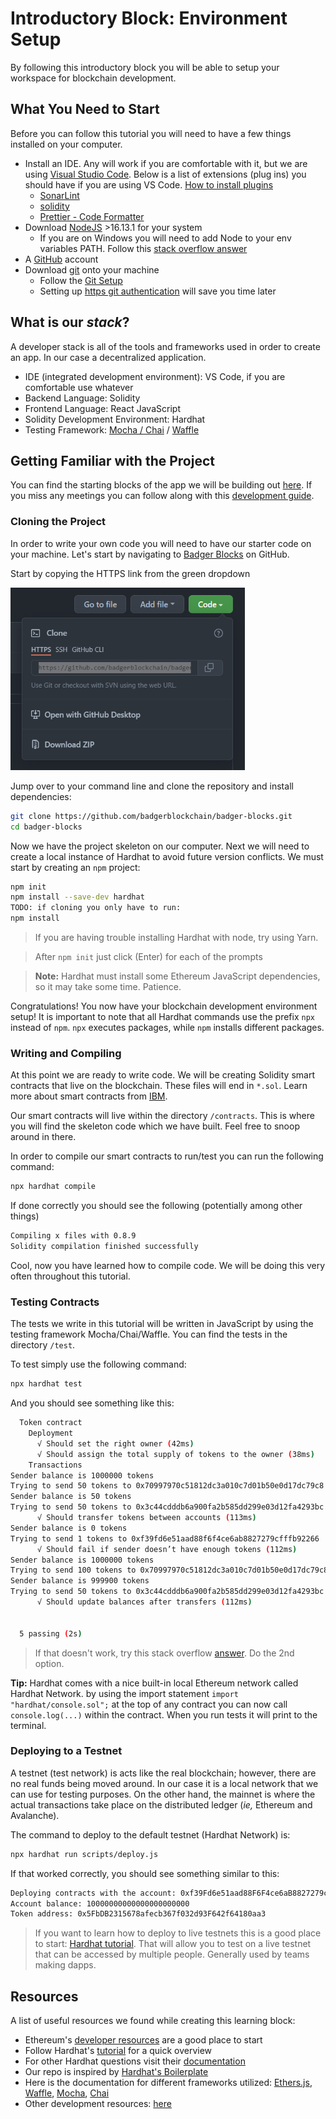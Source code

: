 # Introductory Block: Environment Setup

By following this introductory block you will be able to setup your workspace for blockchain development.


## What You Need to Start

Before you can follow this tutorial you will need to have a few things installed on your computer.

+ Install an IDE. Any will work if you are comfortable with it, but we are using [Visual Studio Code](https://code.visualstudio.com/download). Below is a list of extensions (plug ins) you should have if you are using VS Code. [How to install plugins](https://code.visualstudio.com/learn/get-started/extensions)
  + [SonarLint](https://marketplace.visualstudio.com/items?itemName=SonarSource.sonarlint-vscode)
  + [solidity](https://marketplace.visualstudio.com/items?itemName=JuanBlanco.solidity)
  + [Prettier - Code Formatter](https://marketplace.visualstudio.com/items?itemName=esbenp.prettier-vscode)
+ Download [NodeJS](https://nodejs.org/en/download/) >16.13.1 for your system
  + If you are on Windows you will need to add Node to your env variables PATH. Follow this [stack overflow answer](https://stackoverflow.com/a/27864253)
+ A [GitHub](https://github.com/) account
+ Download [git](https://git-scm.com/downloads) onto your machine
  + Follow the [Git Setup](https://docs.github.com/en/get-started/quickstart/set-up-git#setting-up-git)
  + Setting up [https git authentication](https://docs.github.com/en/get-started/quickstart/set-up-git#next-steps-authenticating-with-github-from-git) will save you time later  


## What is our *stack*?

A developer stack is all of the tools and frameworks used in order to create an app. In our case a decentralized application.

- IDE (integrated development environment): VS Code, if you are comfortable use whatever
- Backend Language: Solidity
- Frontend Language: React JavaScript
- Solidity Development Environment: Hardhat
- Testing Framework: [Mocha / Chai](https://www.codecademy.com/article/bapi-testing-intro) / [Waffle](https://ethereum-waffle.readthedocs.io/en/latest/index.html)


## Getting Familiar with the Project

You can find the starting blocks of the app we will be building out [here](https://github.com/badgerblockchain/badger-blocks). If you miss any meetings you can follow along with this [development guide](https://github.com/badgerblockchain/development-guide).


### Cloning the Project

In order to write your own code you will need to have our starter code on your machine. Let's start by navigating to [Badger Blocks](https://github.com/badgerblockchain/badger-blocks) on GitHub.

Start by copying the HTTPS link from the green dropdown

<img src="images/clone-repo.PNG" alt="drawing" width="375"/>

Jump over to your command line and clone the repository and install dependencies:

```sh
git clone https://github.com/badgerblockchain/badger-blocks.git
cd badger-blocks
```

Now we have the project skeleton on our computer. Next we will need to create a local instance of Hardhat to avoid future version conflicts. We must start by creating an `npm` project:

```sh
npm init
npm install --save-dev hardhat
TODO: if cloning you only have to run:
npm install
```
> If you are having trouble installing Hardhat with node, try using Yarn.

> After `npm init` just click (Enter) for each of the prompts

> **Note:** Hardhat must install some Ethereum JavaScript dependencies, so it may take some time. Patience.

Congratulations! You now have your blockchain development environment setup! It is important to note that all Hardhat commands use the prefix `npx` instead of `npm`. `npx` executes packages, while `npm` installs different packages.


### Writing and Compiling

At this point we are ready to write code. We will be creating Solidity smart contracts that live on the blockchain. These files will end in `*.sol`. Learn more about smart contracts from [IBM](https://www.ibm.com/topics/smart-contracts#:~:text=Next%20Steps-,Smart%20contracts%20defined,intermediary's%20involvement%20or%20time%20loss.).

Our smart contracts will live within the directory `/contracts`. This is where you will find the skeleton code which we have built. Feel free to snoop around in there.

In order to compile our smart contracts to run/test you can run the following command:

```sh
npx hardhat compile
```

If done correctly you should see the following (potentially among other things)

```sh
Compiling x files with 0.8.9
Solidity compilation finished successfully
```

Cool, now you have learned how to compile code. We will be doing this very often throughout this tutorial.


### Testing Contracts

The tests we write in this tutorial will be written in JavaScript by using the testing framework Mocha/Chai/Waffle. You can find the tests in the directory `/test`.

To test simply use the following command:

```sh
npx hardhat test
```

And you should see something like this:

```sh
  Token contract
    Deployment
      √ Should set the right owner (42ms)
      √ Should assign the total supply of tokens to the owner (38ms)
    Transactions
Sender balance is 1000000 tokens
Trying to send 50 tokens to 0x70997970c51812dc3a010c7d01b50e0d17dc79c8
Sender balance is 50 tokens
Trying to send 50 tokens to 0x3c44cdddb6a900fa2b585dd299e03d12fa4293bc
      √ Should transfer tokens between accounts (113ms)
Sender balance is 0 tokens
Trying to send 1 tokens to 0xf39fd6e51aad88f6f4ce6ab8827279cfffb92266
      √ Should fail if sender doesn’t have enough tokens (112ms)
Sender balance is 1000000 tokens
Trying to send 100 tokens to 0x70997970c51812dc3a010c7d01b50e0d17dc79c8
Sender balance is 999900 tokens
Trying to send 50 tokens to 0x3c44cdddb6a900fa2b585dd299e03d12fa4293bc
      √ Should update balances after transfers (112ms)


  5 passing (2s)
```

> If that doesn't work, try this stack overflow [answer](https://stackoverflow.com/a/69699772). Do the 2nd option.

**Tip:** Hardhat comes with a nice built-in local Ethereum network called Hardhat Network. by using the import statement `import "hardhat/console.sol";` at the top of any contract you can now call `console.log(...)` within the contract. When you run tests it will print to the terminal.


### Deploying to a Testnet

A testnet (test network) is acts like the real blockchain; however, there are no real funds being moved around. In our case it is a local network that we can use for testing purposes. On the other hand, the mainnet is where the actual transactions take place on the distributed ledger (*ie,* Ethereum and Avalanche).

The command to deploy to the default testnet (Hardhat Network) is:

```sh
npx hardhat run scripts/deploy.js
```

If that worked correctly, you should see something similar to this:

```sh
Deploying contracts with the account: 0xf39Fd6e51aad88F6F4ce6aB8827279cffFb92266
Account balance: 10000000000000000000000
Token address: 0x5FbDB2315678afecb367f032d93F642f64180aa3
```

> If you want to learn how to deploy to live testnets this is a good place to start: [Hardhat tutorial](https://hardhat.org/tutorial/deploying-to-a-live-network.html#_7-deploying-to-a-live-network). That will allow you to test on a live testnet that can be accessed by multiple people. Generally used by teams making dapps.


## Resources

A list of useful resources we found while creating this learning block:

- Ethereum's [developer resources](https://ethereum.org/en/developers/) are a good place to start
- Follow Hardhat's [tutorial](https://hardhat.org/tutorial/) for a quick overview
- For other Hardhat questions visit their [documentation](https://hardhat.org/getting-started/)
- Our repo is inspired by [Hardhat's Boilerplate](https://github.com/nomiclabs/hardhat-hackathon-boilerplate)
- Here is the documentation for different frameworks utilized: [Ethers.js](https://docs.ethers.io/v5/), [Waffle](https://ethereum-waffle.readthedocs.io/en/latest/), [Mocha](https://mochajs.org/), [Chai](https://www.chaijs.com/)
- Other development resources: [here](https://web3.career/learn-web3)
